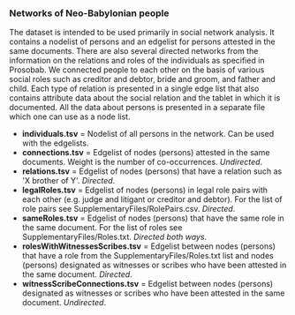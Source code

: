 ### Networks of Neo-Babylonian people

The dataset is intended to be used primarily in social network analysis. It contains a nodelist of persons and an edgelist for persons attested in the same documents. There are also several directed networks from the information on the relations and roles of the individuals as specified in Prosobab. We connected people to each other on the basis of various social roles such as creditor and debtor, bride and groom, and father and child. Each type of relation is presented in a single edge list that also contains attribute data about the social relation and the tablet in which it is documented. All the data about persons is presented in a separate file which one can use as a node list.

- **individuals.tsv** = Nodelist of all persons in the network. Can be used with the edgelists.
- **connections.tsv** = Edgelist of nodes (persons) attested in the same documents. Weight is the number of co-occurrences. _Undirected_.
- **relations.tsv** = Edgelist of nodes (persons) that have a relation such as 'X brother of Y'. _Directed_.
- **legalRoles.tsv** = Edgelist of nodes (persons) in legal role pairs with each other (e.g. judge and litigant or creditor and debtor). For the list of role pairs see SupplementaryFiles/RolePairs.csv. _Directed_.
- **sameRoles.tsv** = Edgelist of nodes (persons) that have the same role in the same document. For the list of roles see SupplementaryFiles/Roles.txt. _Directed both ways_.
- **rolesWithWitnessesScribes.tsv** = Edgelist between nodes (persons) that have a role from the SupplementaryFiles/Roles.txt list and nodes (persons) designated as witnesses or scribes who have been attested in the same document. _Directed_.
- **witnessScribeConnections.tsv** = Edgelist between nodes (persons) designated as witnesses or scribes who have been attested in the same document. _Undirected_.
